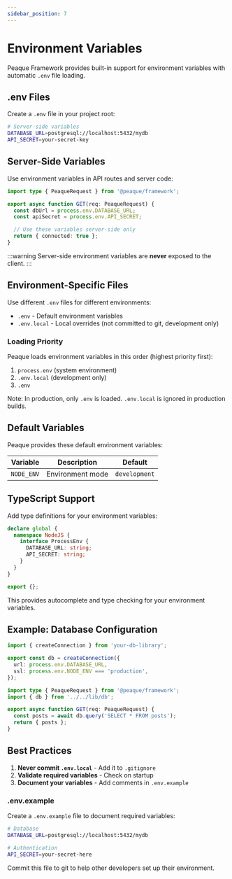 ```yaml
---
sidebar_position: 7
---
```


# Environment Variables

Peaque Framework provides built-in support for environment variables with automatic `.env` file loading.

## .env Files

Create a `.env` file in your project root:

```bash title=".env"
# Server-side variables
DATABASE_URL=postgresql://localhost:5432/mydb
API_SECRET=your-secret-key

```

## Server-Side Variables

Use environment variables in API routes and server code:

```typescript title="src/api/db/route.ts"
import type { PeaqueRequest } from '@peaque/framework';

export async function GET(req: PeaqueRequest) {
  const dbUrl = process.env.DATABASE_URL;
  const apiSecret = process.env.API_SECRET;

  // Use these variables server-side only
  return { connected: true };
}
```

:::warning
Server-side environment variables are **never** exposed to the client.
:::


## Environment-Specific Files

Use different `.env` files for different environments:

- `.env` - Default environment variables
- `.env.local` - Local overrides (not committed to git, development only)

### Loading Priority

Peaque loads environment variables in this order (highest priority first):

1. `process.env` (system environment)
2. `.env.local` (development only)
3. `.env`

Note: In production, only `.env` is loaded. `.env.local` is ignored in production builds.

## Default Variables

Peaque provides these default environment variables:

| Variable | Description | Default |
|----------|-------------|---------|
| `NODE_ENV` | Environment mode | `development` |

## TypeScript Support

Add type definitions for your environment variables:

```typescript title="src/env.d.ts"
declare global {
  namespace NodeJS {
    interface ProcessEnv {
      DATABASE_URL: string;
      API_SECRET: string;
    }
  }
}

export {};
```

This provides autocomplete and type checking for your environment variables.

## Example: Database Configuration

```typescript title="src/lib/db.ts"
import { createConnection } from 'your-db-library';

export const db = createConnection({
  url: process.env.DATABASE_URL,
  ssl: process.env.NODE_ENV === 'production',
});
```

```typescript title="src/api/posts/route.ts"
import type { PeaqueRequest } from '@peaque/framework';
import { db } from '../../lib/db';

export async function GET(req: PeaqueRequest) {
  const posts = await db.query('SELECT * FROM posts');
  return { posts };
}
```

## Best Practices

1. **Never commit `.env.local`** - Add it to `.gitignore`
2. **Validate required variables** - Check on startup
3. **Document your variables** - Add comments in `.env.example`

### .env.example

Create a `.env.example` file to document required variables:

```bash title=".env.example"
# Database
DATABASE_URL=postgresql://localhost:5432/mydb

# Authentication
API_SECRET=your-secret-here
```

Commit this file to git to help other developers set up their environment.
